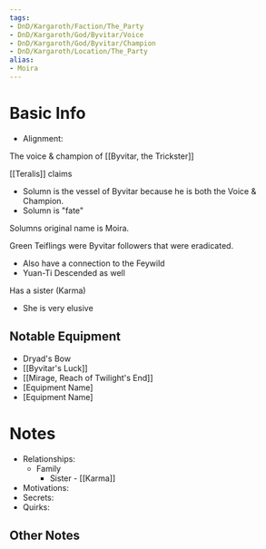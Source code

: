 ```yaml
---
tags:
- DnD/Kargaroth/Faction/The_Party
- DnD/Kargaroth/God/Byvitar/Voice
- DnD/Kargaroth/God/Byvitar/Champion
- DnD/Kargaroth/Location/The_Party
alias:
- Moira
---
```

# Basic Info
- Alignment: 

The voice & champion of [[Byvitar, the Trickster]]

[[Teralis]] claims
- Solumn is the vessel of Byvitar because he is both the Voice & Champion. 
- Solumn is "fate"

Solumns original name is Moira. 

Green Teiflings were Byvitar followers that were eradicated. 
- Also have a connection to the Feywild
- Yuan-Ti Descended as well

Has a sister (Karma)
- She is very elusive

## Notable Equipment
- Dryad's Bow
- [[Byvitar's Luck]]
- [[Mirage, Reach of Twilight's End]]
- [Equipment Name]
- [Equipment Name]

# Notes
- Relationships: 
	- Family
		- Sister - [[Karma]]
- Motivations: 
- Secrets: 
- Quirks: 

## Other Notes